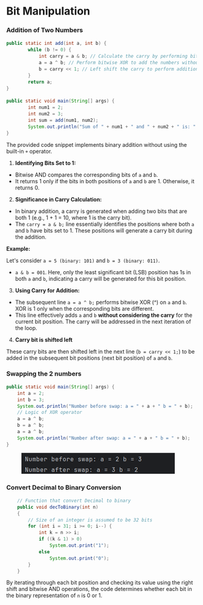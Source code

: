 # Bit Manipulation

### Addition of Two Numbers

```java
public static int add(int a, int b) {
        while (b != 0) {
            int carry = a & b; // Calculate the carry by performing bitwise AND
            a = a ^ b; // Perform bitwise XOR to add the numbers without carry
            b = carry << 1; // Left shift the carry to perform addition with the next bit
        }
        return a;
}

public static void main(String[] args) {
        int num1 = 2;
        int num2 = 3;
        int sum = add(num1, num2);
        System.out.println("Sum of " + num1 + " and " + num2 + " is: " + sum);
}
```

The provided code snippet implements binary addition without using the built-in `+` operator.&#x20;

1. **Identifying Bits Set to 1:**

* Bitwise AND compares the corresponding bits of `a` and `b`.
* It returns 1 only if the bits in both positions of `a` and `b` are 1. Otherwise, it returns 0.

2. &#x20;**Significance in Carry Calculation:**

* In binary addition, a carry is generated when adding two bits that are both 1 (e.g., 1 + 1 = 10, where 1 is the carry bit).
* The `carry = a & b;` line essentially identifies the positions where both `a` and `b` have bits set to 1. These positions will generate a carry bit during the addition.

**Example:**

Let's consider `a = 5 (binary: 101)` and `b = 3 (binary: 011)`.

* `a & b = 001`. Here, only the least significant bit (LSB) position has 1s in both `a` and `b`, indicating a carry will be generated for this bit position.

3. &#x20;**Using Carry for Addition:**

* The subsequent line `a = a ^ b;` performs bitwise XOR (^) on `a` and `b`. XOR is 1 only when the corresponding bits are different.
* This line effectively adds `a` and `b` **without considering the carry** for the current bit position. The carry will be addressed in the next iteration of the loop.

4. **Carry bit is shifted left**

These carry bits are then shifted left in the next line (`b = carry << 1;`) to be added in the subsequent bit positions (next bit position) of `a` and `b`.



### Swapping the 2 numbers

```java
public static void main(String[] args) {
    int a = 2;
    int b = 3;
    System.out.println("Number before swap: a = " + a + " b = " + b);
    // Logic of XOR operator
    a = a ^ b;
    b = a ^ b;
    a = a ^ b;
    System.out.println("Number after swap: a = " + a + " b = " + b);
}
```

<figure><img src="../../.gitbook/assets/image (1) (1) (1) (1) (1) (1) (1) (1) (1) (1) (1) (1) (1) (1) (1) (1) (1) (1) (1) (1) (1) (1) (1) (1) (1) (1) (1) (1) (1) (1) (1) (1) (1) (1).png" alt=""><figcaption></figcaption></figure>



### Convert Decimal to Binary Conversion

```java
    // Function that convert Decimal to binary 
    public void decToBinary(int n) 
    { 
        // Size of an integer is assumed to be 32 bits 
        for (int i = 31; i >= 0; i--) { 
            int k = n >> i; 
            if ((k & 1) > 0) 
                System.out.print("1"); 
            else
                System.out.print("0"); 
        } 
    } 
```

By iterating through each bit position and checking its value using the right shift and bitwise AND operations, the code determines whether each bit in the binary representation of `n` is 0 or 1.




